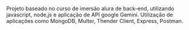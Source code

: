 Projeto baseado no curso de imersão alura de back-end, utilizando javascript, node,js e aplicação de API google Gemini. 
Utilização de aplicações como MongoDB, Multer, Thender Client, Express, Postman.
